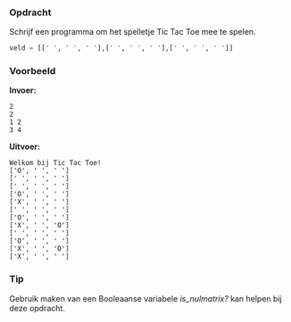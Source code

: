 ### Opdracht
Schrijf een programma om het spelletje Tic Tac Toe mee te spelen. 

```python
veld = [[' ', ' ', ' '],[' ', ' ', ' '],[' ', ' ', ' ']]
```


### Voorbeeld

**Invoer:**

    2
    2
    1 2
    3 4

**Uitvoer:**

    Welkom bij Tic Tac Toe!
    ['O', ' ', ' ']
    [' ', ' ', ' ']
    [' ', ' ', ' ']
    ['O', ' ', ' ']
    ['X', ' ', ' ']
    [' ', ' ', ' ']
    ['O', ' ', ' ']
    ['X', ' ', 'O']
    [' ', ' ', ' ']
    ['O', ' ', ' ']
    ['X', ' ', 'O']
    ['X', ' ', ' ']


### Tip
Gebruik maken van een Booleaanse variabele *is_nulmatrix?* kan helpen bij deze opdracht.

